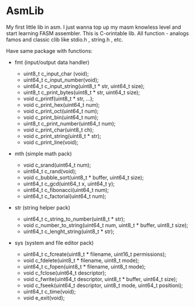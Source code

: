 # AsmLib 
My first little lib in asm. I just wanna top up my masm knowless level and start learning FASM assembler. This is C-orintable lib. All function - analogs famos and classic clib like stdio.h , string.h , etc.

Have same package with functions: 

+ fmt (input/output data handler)
  +  uint8_t c_input_char (void);
  +  uint64_t c_input_number(void);
  +  uint64_t c_input_string(uint8_t * str, uint64_t size);
  +  uint8_t c_print_bytes(uint8_t * str, uint64_t size);
  +  void c_printf(uint8_t * str, ...);
  +  void c_print_hex(uint64_t num);
  +  void c_print_oct(uint64_t num);
  +  void c_print_bin(uint64_t num);
  +  uint8_t c_print_number(uint64_t num);
  +  void c_print_char(uint8_t ch);
  +  void c_print_string(uint8_t * str);
  +  void c_print_line(void);
  
+ mth (simple math pack)
  +  void c_srand(uint64_t num);
  +  uint64_t c_rand(void);
  +  void c_bubble_sort(uint8_t * buffer, uint64_t size);
  +  uint64_t c_gcd(uint64_t x, uint64_t y);
  +  uint64_t c_fibonacci(uint64_t num);
  +  uint64_t c_factorial(uint64_t num);
  
+ str (string helper pack)
  + uint64_t c_string_to_number(uint8_t * str);
  + void c_number_to_string(uint64_t num, uint8_t * buffer, uint8_t size);
  + uint64_t c_lenght_string(uint8_t * str);
  
+ sys (system and file editor pack)
  + uint64_t c_fcreate(uint8_t * filename, uint16_t permissions);
  + void c_fdelete(uint8_t * filename, uint8_t mode);
  + uint64_t c_fopen(uint8_t * filename, uint8_t mode);
  + void c_fclose(uint64_t descriptor);
  + void c_fwrite(uint64_t descriptor, uint8_t * buffer, uint64_t size);
  + void c_fseek(uint64_t descriptor, uint8_t mode, uint64_t positioni);
  + uint64_t c_time(void);
  + void e_exit(void);
